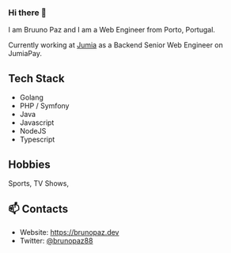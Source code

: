 ### Hi there 👋

I am Bruuno Paz and I am a Web Engineer from Porto, Portugal.

Currently working at [Jumia](https://group.jumia.com/) as a Backend Senior Web Engineer on JumiaPay.

## Tech Stack

* Golang
* PHP / Symfony
* Java
* Javascript
* NodeJS
* Typescript


## Hobbies

Sports, TV Shows, 

## 📫 Contacts

* Website: https://brunopaz.dev
* Twitter: [@brunopaz88](https://twitter.com/brunopaz88)
